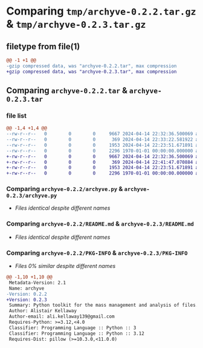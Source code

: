 # Comparing `tmp/archyve-0.2.2.tar.gz` & `tmp/archyve-0.2.3.tar.gz`

## filetype from file(1)

```diff
@@ -1 +1 @@
-gzip compressed data, was "archyve-0.2.2.tar", max compression
+gzip compressed data, was "archyve-0.2.3.tar", max compression
```

## Comparing `archyve-0.2.2.tar` & `archyve-0.2.3.tar`

### file list

```diff
@@ -1,4 +1,4 @@
--rw-r--r--   0        0        0     9667 2024-04-14 22:32:36.500069 archyve-0.2.2/archyve.py
--rw-r--r--   0        0        0      369 2024-04-14 22:33:22.581922 archyve-0.2.2/pyproject.toml
--rw-r--r--   0        0        0     1953 2024-04-14 22:23:51.671891 archyve-0.2.2/README.md
--rw-r--r--   0        0        0     2296 1970-01-01 00:00:00.000000 archyve-0.2.2/PKG-INFO
+-rw-r--r--   0        0        0     9667 2024-04-14 22:32:36.500069 archyve-0.2.3/archyve.py
+-rw-r--r--   0        0        0      369 2024-04-14 22:41:47.070884 archyve-0.2.3/pyproject.toml
+-rw-r--r--   0        0        0     1953 2024-04-14 22:23:51.671891 archyve-0.2.3/README.md
+-rw-r--r--   0        0        0     2296 1970-01-01 00:00:00.000000 archyve-0.2.3/PKG-INFO
```

### Comparing `archyve-0.2.2/archyve.py` & `archyve-0.2.3/archyve.py`

 * *Files identical despite different names*

### Comparing `archyve-0.2.2/README.md` & `archyve-0.2.3/README.md`

 * *Files identical despite different names*

### Comparing `archyve-0.2.2/PKG-INFO` & `archyve-0.2.3/PKG-INFO`

 * *Files 0% similar despite different names*

```diff
@@ -1,10 +1,10 @@
 Metadata-Version: 2.1
 Name: archyve
-Version: 0.2.2
+Version: 0.2.3
 Summary: Python toolkit for the mass management and analysis of files.
 Author: Alistair Kellaway
 Author-email: ali.kellaway139@gmail.com
 Requires-Python: >=3.12,<4.0
 Classifier: Programming Language :: Python :: 3
 Classifier: Programming Language :: Python :: 3.12
 Requires-Dist: pillow (>=10.3.0,<11.0.0)
```

